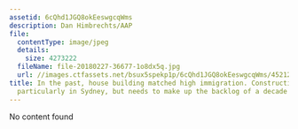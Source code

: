 ```yaml
---
assetid: 6cQhd1JGQ8okEeswgcqWms
description: Dan Himbrechts/AAP
file:
  contentType: image/jpeg
  details:
    size: 4273222
  fileName: file-20180227-36677-1o8dx5q.jpg
  url: //images.ctfassets.net/bsux5spekp1p/6cQhd1JGQ8okEeswgcqWms/452124d680459499ead9c9394723a5c1/file-20180227-36677-1o8dx5q.jpg
title: In the past, house building matched high immigration. Construction has  increased,
  particularly in Sydney, but needs to make up the backlog of a decade of undersupply.
---
```

No content found